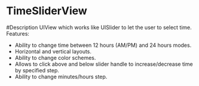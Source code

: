 TimeSliderView
================

#Description
UIView which works like UISlider to let the user to select time. Features:
- Ability to change time between 12 hours (AM/PM) and 24 hours modes.
- Horizontal and vertical layouts.
- Ability to change color schemes.
- Allows to click above and below slider handle to increase/decrease time by specified step.
- Ability to change minutes/hours step.
